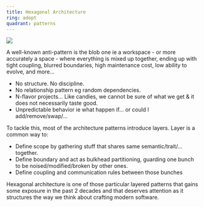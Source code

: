 ```yaml
---
title: Hexagonal Architecture
ring: adopt
quadrant: patterns
---
```


[![](https://img.shields.io/badge/blog%20series-0c7cba?logo=gitbook&logoColor=000&style=flat)](https://archicionado.com/p/hexagonal-architecture/)

A well-known anti-pattern is the blob one ie a workspace - or more accurately a space - where everything is mixed up together, ending up with tight coupling, blurred boundaries, high maintenance cost, low ability to evolve, and more…

- No structure. No discipline.
- No relationship pattern eg random dependencies.
- N-flavor projects… Like candies, we cannot be sure of what we get & it does not necessarily taste good.
- Unpredictable behavior ie what happen if… or could I add/remove/swap/…

To tackle this, most of the architecture patterns introduce layers.
Layer is a common way to:
- Define scope by gathering stuff that shares same semantic/trait/… together.
- Define boundary and act as bulkhead partitioning, guarding one bunch to be noised/modified/broken by other ones.
- Define coupling and communication rules between those bunches  

Hexagonal architecture is one of those particular layered patterns that gains some exposure in the past 2 decades and that deserves attention as it structures the way we think about crafting modern software.